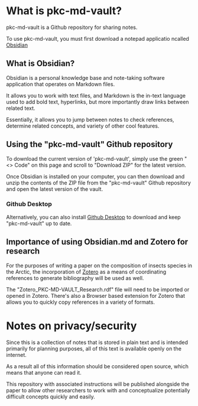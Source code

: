 # What is pkc-md-vault?
pkc-md-vault is a Github repository for sharing notes.

To use pkc-md-vault, you must first download a notepad applicatio ncalled [Obsidian](https://www.obsidian.md)
## What is Obsidian?
Obsidian is a personal knowledge base and note-taking software application that operates on Markdown files.

It allows you to work with text files, and Markdown is the in-text language used to add bold text, hyperlinks, but more importantly draw links between related text.

Essentially, it allows you to jump between notes to check references, determine related concepts, and variety of other cool features.
## Using the "pkc-md-vault" Github repository
To download the current version of 'pkc-md-vault', simply use the green "<> Code" on this page and scroll to "Download ZIP" for the latest version.

Once Obsidian is installed on your computer, you can then download and unzip the contents of the ZIP file from the "pkc-md-vault" Github repository and open the latest version of the vault.
### Github Desktop
Alternatively, you can also install [Github Desktop](https://github.com/apps/desktop) to download and keep "pkc-md-vault" up to date.

## Importance of using Obsidian.md and Zotero for research
For the purposes of writing a paper on the composition of insects species in the Arctic, the incorporation of [Zotero](https://www.zotero.org/) as a means of coordinating references to generate bibliography will be used as well.

The "Zotero_PKC-MD-VAULT_Research.rdf" file will need to be imported or opened in Zotero. There's also a Browser based extension for Zotero that allows you to quickly copy references in a variety of formats.
# Notes on privacy/security
Since this is a collection of notes that is stored in plain text and is intended primarily for planning purposes, all of this text is available openly on the internet.

As a result all of this information should be considered open source, which means that anyone can read it.

This repository with associated instructions will be published alongside the paper to allow other researchers to work with and conceptualize potentially difficult concepts quickly and easily.




